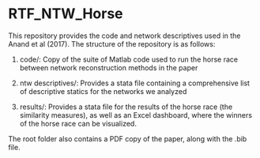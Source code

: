 # RTF_NTW_Horse

This repository provides the code and network descriptives used in the Anand et al (2017). The structure of the repository is as follows:

1) code/: Copy of the suite of Matlab code used to run the horse race between network reconstruction methods in the paper
   
2) ntw descriptives/: Provides a stata file containing a comprehensive list of descriptive statics for the networks we analyzed
   
3) results/: Provides a stata file for the results of the horse race (the similarity measures), as well as an Excel dashboard, where the winners of the horse race can be visualized.

The root folder also contains a PDF copy of the paper, along with the .bib file.
